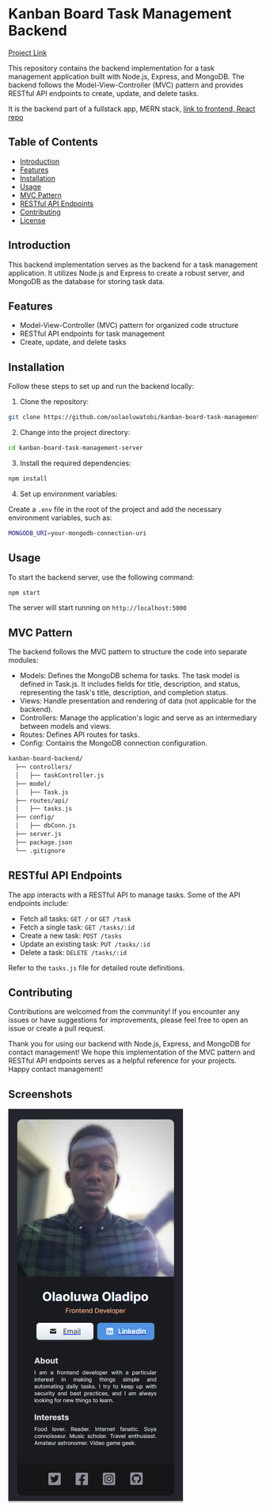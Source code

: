 # Kanban Board Task Management Backend

[Project Link](https://kanban-client-sigma.vercel.app/)

This repository contains the backend implementation for a task management application built with Node.js, Express, and MongoDB. The backend follows the Model-View-Controller (MVC) pattern and provides RESTful API endpoints to create, update, and delete tasks.

It is the backend part of a fullstack app, MERN stack, [link to frontend, React repo](https://github.com/oolaoluwatobi/kanban-client)


## Table of Contents

- [Introduction](#introduction)
- [Features](#features)
- [Installation](#installation)
- [Usage](#usage)
- [MVC Pattern](#mvc-pattern)
- [RESTful API Endpoints](#restful-api-endpoints)
- [Contributing](#contributing)
- [License](#license)

## Introduction

This backend implementation serves as the backend for a task management application. It utilizes Node.js and Express to create a robust server, and MongoDB as the database for storing task data.

## Features

- Model-View-Controller (MVC) pattern for organized code structure
- RESTful API endpoints for task management
- Create, update, and delete tasks

## Installation

Follow these steps to set up and run the backend locally:

1. Clone the repository:

```bash
git clone https://github.com/oolaoluwatobi/kanban-board-task-management-server
```

2. Change into the project directory:

```bash
cd kanban-board-task-management-server
```

3. Install the required dependencies:
```bash
npm install
```

4. Set up environment variables:

Create a `.env` file in the root of the project and add the necessary environment variables, such as:
```bash
MONGODB_URI=your-mongodb-connection-uri

```


## Usage

To start the backend server, use the following command:

```bash
npm start
```

The server will start running on `http://localhost:5000`


## MVC Pattern

The backend follows the MVC pattern to structure the code into separate modules:

- Models:   Defines the MongoDB schema for tasks. The task model is defined in Task.js. It includes fields for title, description, and status, representing the task's title, description, and completion status.
- Views: Handle presentation and rendering of data (not applicable for the backend).
- Controllers:  Manage the application's logic and serve as an intermediary between models and views.
- Routes: Defines API routes for tasks.
- Config: Contains the MongoDB connection configuration.

```bash
kanban-board-backend/
  ├── controllers/
  │   ├── taskController.js
  ├── model/
  │   ├── Task.js
  ├── routes/api/
  │   ├── tasks.js
  ├── config/
  │   ├── dbConn.js
  ├── server.js
  ├── package.json
  └── .gitignore

```

##  RESTful API Endpoints

The app interacts with a RESTful API to manage tasks. Some of the API endpoints include:

- Fetch all tasks: `GET /` or `GET /task`
- Fetch a single task: `GET /tasks/:id`
- Create a new task: `POST /tasks`
- Update an existing task: `PUT /tasks/:id`
- Delete a task: `DELETE /tasks/:id`

Refer to the `tasks.js` file for detailed route definitions.

## Contributing

Contributions are welcomed from the community! If you encounter any issues or have suggestions for improvements, please feel free to open an issue or create a pull request.

Thank you for using our backend with Node.js, Express, and MongoDB for contact management! We hope this implementation of the MVC pattern and RESTful API endpoints serves as a helpful reference for your projects. Happy contact management!
## Screenshots

![App Screenshot](https://github.com/oolaoluwatobi/digital-business-card/blob/master/Digital%20business%20card.png)

